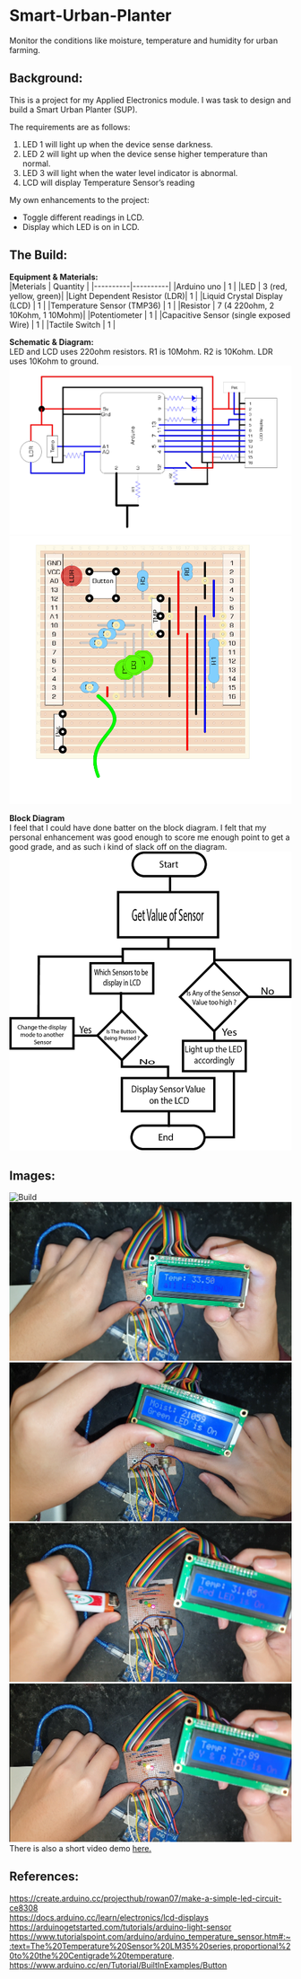 # Smart-Urban-Planter
Monitor the conditions like moisture, temperature and humidity for urban farming.

## Background:  
This is a project for my Applied Electronics module. I was task to design and build a Smart Urban Planter (SUP).  

The requirements are as follows:
1. LED 1 will light up when the device sense darkness.
2. LED 2 will light up when the device sense higher temperature than normal.
3. LED 3 will light when the water level indicator is abnormal.
4. LCD will display Temperature Sensor’s reading

My own enhancements to the project:
* Toggle different readings in LCD.
* Display which LED is on in LCD.

## The Build:
**Equipment & Materials:**  
|Meterials | Quantity |
|----------|----------|
|Arduino uno | 1 |
|LED       | 3 (red, yellow, green)|
|Light Dependent Resistor (LDR)| 1 |
|Liquid Crystal Display (LCD) | 1 |
|Temperature Sensor (TMP36) | 1 |
|Resistor | 7 (4 220ohm, 2 10Kohm, 1 10Mohm)|
|Potentiometer | 1 |
|Capacitive Sensor (single exposed Wire) | 1 |
|Tactile Switch | 1 |

**Schematic & Diagram:**  
LED and LCD uses 220ohm resistors. R1 is 10Mohm. R2 is 10Kohm. LDR uses 10Kohm to ground.
![Schematic Diagram](/Images%20and%20Diagrams/Schematic%20diagram.png)  
![Components Diagram](/Images%20and%20Diagrams/Components%20Layout.png)  

**Block Diagram**  
I feel that I could have done batter on the block diagram. I felt that my personal enhancement was good enough to score me enough point to get a good grade, and as such i kind of slack off on the diagram.   
![Block Diagram](/Images%20and%20Diagrams/Block%20daigram%20of%20Program.png)

## Images:
![Build](/Images%20and%20Diagrams/SUP%20PNG.png)
![All LED On](/Images%20and%20Diagrams/all%20led.png)
![Green LED](/Images%20and%20Diagrams/g%20led.png)
![Red LED](/Images%20and%20Diagrams/r%20led.png)
![Yellow and Red LED](/Images%20and%20Diagrams/y%20r%20led.png)
There is also a short video demo [here.](/Images%20and%20Diagrams/Heat_1.mp4)

## References:
https://create.arduino.cc/projecthub/rowan07/make-a-simple-led-circuit-ce8308  
https://docs.arduino.cc/learn/electronics/lcd-displays  
https://arduinogetstarted.com/tutorials/arduino-light-sensor  
https://www.tutorialspoint.com/arduino/arduino_temperature_sensor.htm#:~:text=The%20Temperature%20Sensor%20LM35%20series,proportional%20to%20the%20Centigrade%20temperature.  
https://www.arduino.cc/en/Tutorial/BuiltInExamples/Button  

